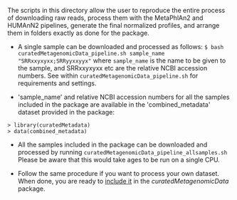 The scripts in this directory allow the user to reproduce the entire process of downloading raw reads, process them with the  MetaPhlAn2 and HUMAnN2 pipelines, generate the final normalized profiles, and arrange them in folders exactly as done for the package.

* A single sample can be downloaded and processed as follows:
```$ bash curatedMetagenomicData_pipeline.sh sample_name "SRRxxyxyxx;SRRyyxxyyx"``` where `sample_name` is the name to be given to the sample, and SRRxxyxyxx etc are the relative NCBI accession numbers.
See within `curatedMetagenomicData_pipeline.sh` for requirements and settings.

* 'sample_name' and relative NCBI accession numbers for all the samples included in the package are available in the 'combined_metadata' dataset provided in the package:
```
> library(curatedMetadata)
> data(combined_metadata)
```

* All the samples included in the package can be downloaded and processed by running `curatedMetagenomicData_pipeline_allsamples.sh`
Please be aware that this would take ages to be run on a single CPU.

* Follow the same procedure if you want to process your own dataset.
When done, you are ready to [include it](https://github.com/waldronlab/curatedMetagenomicData/wiki/The-curatedMetagenomicData-pipelines) in the *curatedMetagenomicData* package.
